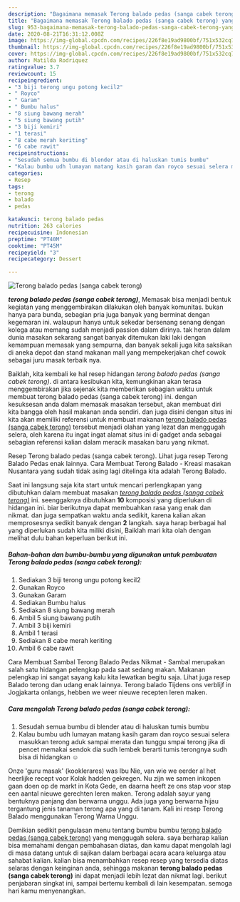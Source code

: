 ```yaml
---
description: "Bagaimana memasak Terong balado pedas (sanga cabek terong) yang Enak"
title: "Bagaimana memasak Terong balado pedas (sanga cabek terong) yang Enak"
slug: 953-bagaimana-memasak-terong-balado-pedas-sanga-cabek-terong-yang-enak
date: 2020-08-21T16:31:12.008Z
image: https://img-global.cpcdn.com/recipes/226f8e19ad9800bf/751x532cq70/terong-balado-pedas-sanga-cabek-terong-foto-resep-utama.jpg
thumbnail: https://img-global.cpcdn.com/recipes/226f8e19ad9800bf/751x532cq70/terong-balado-pedas-sanga-cabek-terong-foto-resep-utama.jpg
cover: https://img-global.cpcdn.com/recipes/226f8e19ad9800bf/751x532cq70/terong-balado-pedas-sanga-cabek-terong-foto-resep-utama.jpg
author: Matilda Rodriquez
ratingvalue: 3.7
reviewcount: 15
recipeingredient:
- "3 biji terong ungu potong kecil2"
- " Royco"
- " Garam"
- " Bumbu halus"
- "8 siung bawang merah"
- "5 siung bawang putih"
- "3 biji kemiri"
- "1 terasi"
- "8 cabe merah keriting"
- "6 cabe rawit"
recipeinstructions:
- "Sesudah semua bumbu di blender atau di haluskan tumis bumbu"
- "Kalau bumbu udh lumayan matang kasih garam dan royco sesuai selera masukkan terong aduk sampai merata dan tunggu smpai terong jika di pencet memakai sendok dia sudh lembek berarti tumis terongnya sudh bisa di hidangkan ☺️"
categories:
- Resep
tags:
- terong
- balado
- pedas

katakunci: terong balado pedas 
nutrition: 263 calories
recipecuisine: Indonesian
preptime: "PT40M"
cooktime: "PT45M"
recipeyield: "3"
recipecategory: Dessert

---
```



![Terong balado pedas (sanga cabek terong)](https://img-global.cpcdn.com/recipes/226f8e19ad9800bf/751x532cq70/terong-balado-pedas-sanga-cabek-terong-foto-resep-utama.jpg)

<b><i>terong balado pedas (sanga cabek terong)</i></b>, Memasak bisa menjadi bentuk kegiatan yang menggembirakan dilakukan oleh banyak komunitas. bukan hanya para bunda, sebagian pria juga banyak yang berminat dengan kegemaran ini. walaupun hanya untuk sekedar bersenang senang dengan kolega atau memang sudah menjadi passion dalam dirinya. tak heran dalam dunia masakan sekarang sangat banyak ditemukan laki laki dengan kemampuan memasak yang sempurna, dan banyak sekali juga kita saksikan di aneka depot dan stand makanan mall yang mempekerjakan chef cowok sebagai juru masak terbaik nya.

Baiklah, kita kembali ke hal resep hidangan <i>terong balado pedas (sanga cabek terong)</i>. di antara kesibukan kita, kemungkinan akan terasa menggembirakan jika sejenak kita memberikan sebagian waktu untuk membuat terong balado pedas (sanga cabek terong) ini. dengan kesuksesan anda dalam memasak masakan tersebut, akan membuat diri kita bangga oleh hasil makanan anda sendiri. dan juga disini dengan situs ini kita akan memiliki referensi untuk membuat makanan <u>terong balado pedas (sanga cabek terong)</u> tersebut menjadi olahan yang lezat dan menggugah selera, oleh karena itu ingat ingat alamat situs ini di gadget anda sebagai sebagian referensi kalian dalam meracik masakan baru yang nikmat.

Resep Terong balado pedas (sanga cabek terong). Lihat juga resep Terong Balado Pedas enak lainnya. Cara Membuat Terong Balado - Kreasi masakan Nusantara yang sudah tidak asing lagi ditelinga kita adalah Terong Balado.


Saat ini langsung saja kita start untuk mencari perlengkapan yang dibutuhkan dalam membuat masakan <u><i>terong balado pedas (sanga cabek terong)</i></u> ini. seenggaknya dibutuhkan <b>10</b> komposisi yang diperlukan di hidangan ini. biar berikutnya dapat membuahkan rasa yang enak dan nikmat. dan juga sempatkan waktu anda sedikit, karena kalian akan memprosesnya sedikit banyak dengan <b>2</b> langkah. saya harap berbagai hal yang diperlukan sudah kita miliki disini, Baiklah mari kita olah dengan melihat dulu bahan keperluan berikut ini.

<!--inarticleads1-->

##### Bahan-bahan dan bumbu-bumbu yang digunakan untuk pembuatan Terong balado pedas (sanga cabek terong):

1. Sediakan 3 biji terong ungu potong kecil2
1. Gunakan  Royco
1. Gunakan  Garam
1. Sediakan  Bumbu halus
1. Sediakan 8 siung bawang merah
1. Ambil 5 siung bawang putih
1. Ambil 3 biji kemiri
1. Ambil 1 terasi
1. Sediakan 8 cabe merah keriting
1. Ambil 6 cabe rawit


Cara Membuat Sambal Terong Balado Pedas Nikmat - Sambal merupakan salah satu hidangan pelengkap pada saat sedang makan. Makanan pelengkap ini sangat sayang kalu kita lewatkan begitu saja. Lihat juga resep Balado terong dan udang enak lainnya. Terong balado Tijdens ons verblijf in Jogjakarta onlangs, hebben we weer nieuwe recepten leren maken. 

<!--inarticleads2-->

##### Cara mengolah Terong balado pedas (sanga cabek terong):

1. Sesudah semua bumbu di blender atau di haluskan tumis bumbu
1. Kalau bumbu udh lumayan matang kasih garam dan royco sesuai selera masukkan terong aduk sampai merata dan tunggu smpai terong jika di pencet memakai sendok dia sudh lembek berarti tumis terongnya sudh bisa di hidangkan ☺️


Onze &#39;guru masak&#39; (kooklerares) was Ibu Nie, van wie we eerder al het heerlijke recept voor Kolak hadden gekregen. Nu zijn we samen inkopen gaan doen op de markt in Kota Gede, en daarna heeft ze ons stap voor stap een aantal nieuwe gerechten leren maken. Terong adalah sayur yang bentuknya panjang dan berwarna unggu. Ada juga yang berwarna hijau tergantung jenis tanaman terong apa yang di tanam. Kali ini resep Terong Balado menggunakan Terong Warna Unggu. 

Demikian sedikit pengulasan menu tentang bumbu bumbu <u>terong balado pedas (sanga cabek terong)</u> yang menggugah selera. saya berharap kalian bisa memahami dengan pembahasan diatas, dan kamu dapat mengolah lagi di masa datang untuk di sajikan dalam berbagai acara acara keluarga atau sahabat kalian. kalian bisa menambahkan resep resep yang tersedia diatas selaras dengan keinginan anda, sehingga makanan <b>terong balado pedas (sanga cabek terong)</b> ini dapat menjadi lebih lezat dan nikmat lagi. berikut penjabaran singkat ini, sampai bertemu kembali di lain kesempatan. semoga hari kamu menyenangkan.
